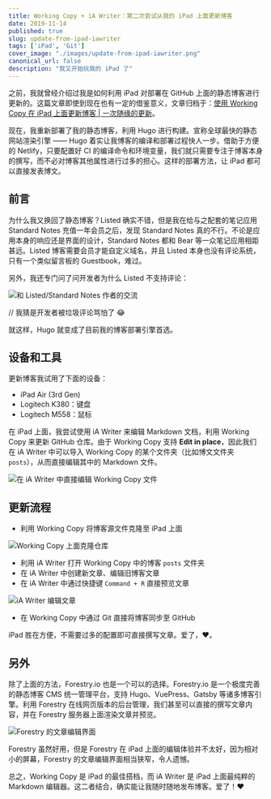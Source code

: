 ```yaml
---
title: Working Copy + iA Writer：第二次尝试从我的 iPad 上面更新博客
date: 2019-11-14
published: true
slug: update-from-ipad-iawriter
tags: ['iPad', 'Git']
cover_image: "./images/update-from-ipad-iawriter.png"
canonical_url: false
description: "我又开始玩我的 iPad 了"
---
```


之前，我就曾经介绍过我是如何利用 iPad 对部署在 GitHub 上面的静态博客进行更新的。这篇文章即使到现在也有一定的借鉴意义，文章归档于：[使用 Working Copy 在 iPad 上面更新博客 | 一次随缘的更新](https://archive.spencerwoo.com/posts/2019/06/09/from-my-ipad.html)。

现在，我重新部署了我的静态博客，利用 Hugo 进行构建。宣称全球最快的静态网站渲染引擎 —— Hugo 着实让我博客的编译和部署过程快人一步。借助于方便的 Netlify，只要配置好 CI 的编译命令和环境变量，我们就只需要专注于博客本身的撰写，而不必对博客其他属性进行过多的担心。这样的部署方法，让 iPad 都可以直接发表博文。

## 前言

为什么我又换回了静态博客？Listed 确实不错，但是我在给与之配套的笔记应用 Standard Notes 充值一年会员之后，发现 Standard Notes 真的不行。不论是应用本身的响应还是界面的设计，Standard Notes 都和 Bear 等一众笔记应用相距甚远。Listed 博客需要会员才能自定义域名，并且 Listed 本身也没有评论系统，只有一个类似留言板的 Guestbook，难过。

另外，我还专门问了问开发者为什么 Listed 不支持评论：

![和 Listed/Standard Notes 作者的交流](https://cdn.spencer.felinae98.cn/blog/2020/07/20200722-220619.png)

// 我猜是开发者被垃圾评论骂怕了 😂

就这样，Hugo 就变成了目前我的博客部署引擎首选。

## 设备和工具

更新博客我试用了下面的设备：

- iPad Air (3rd Gen)
- Logitech K380：键盘
- Logitech M558：鼠标

在 iPad 上面，我尝试使用 iA Writer 来编辑 Markdown 文档，利用 Working Copy 来更新 GitHub 仓库。由于 Working Copy 支持 **Edit in place**，因此我们在 iA Writer 中可以导入 Working Copy 的某个文件夹（比如博文文件夹 `posts`），从而直接编辑其中的 Markdown 文件。

![在 iA Writer 中直接编辑 Working Copy 文件](https://cdn.spencer.felinae98.cn/blog/2020/07/20200722-220619-1.png)

## 更新流程

- 利用 Working Copy 将博客源文件克隆至 iPad 上面

![Working Copy 上面克隆仓库](https://cdn.spencer.felinae98.cn/blog/2020/07/20200722-220619-2.png)

- 利用 iA Writer 打开 Working Copy 中的博客 `posts` 文件夹
- 在 iA Writer 中创建新文章、编辑旧博客文章
- 在 iA Writer 中通过快捷键 `Command + R` 直接预览文章

![iA Writer 编辑文章](https://cdn.spencer.felinae98.cn/blog/2020/07/20200722-220619-3.png)

- 在 Working Copy 中通过 Git 直接将博客同步至 GitHub

iPad 胜在方便，不需要过多的配置即可直接撰写文章。爱了，❤️。

## 另外

除了上面的方法，Forestry.io 也是一个可以的选择。Forestry.io 是一个极度完善的静态博客 CMS 统一管理平台，支持 Hugo、VuePress、Gatsby 等诸多博客引擎。利用 Forestry 在线网页版本的后台管理，我们甚至可以直接的撰写文章内容，并在 Forestry 服务器上面渲染文章并预览。

![Forestry 的文章编辑界面](https://cdn.spencer.felinae98.cn/blog/2020/07/20200722-220619-4.png)

Forestry 虽然好用，但是 Forestry 在 iPad 上面的编辑体验并不太好，因为相对小的屏幕，Forestry 的文章编辑界面相当狭窄，令人遗憾。

总之，Working Copy 是 iPad 的最佳搭档，而 iA Writer 是 iPad 上面最纯粹的 Markdown 编辑器。这二者结合，确实能让我随时随地发布博客。爱了！❤️
